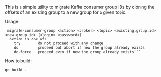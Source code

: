 This is a simple utility to migrate Kafka consumer group IDs by cloning the offsets of an existing group to a new group for a given topic.

Usage:

````
 migrate-consumer-group <action> <broker> <topic> <existing.group.id> <new.group.id> [<login> <password>]
  action is one of:
    try        do not proceed with any change
    do         proceed but abort if new the group already exists
    do-force   proceed even if new the group already exists```
````

How to build:

```
go build .
```
